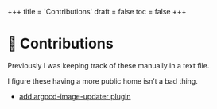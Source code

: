 +++
title = 'Contributions'
draft = false
toc = false
+++

# 🤝 Contributions

Previously I was keeping track of these manually in a text file.

I figure these having a more public home isn’t a bad thing.

- [add argocd-image-updater plugin](https://github.com/asdf-vm/asdf-plugins/pull/1026)

